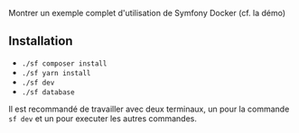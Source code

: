 Montrer un exemple complet d'utilisation de Symfony Docker (cf. la démo)


## Installation
[//]: # (THIS SECTION IS AUTO GENERATED, DO NOT MODIFY)

- `./sf composer install`
- `./sf yarn install`
- `./sf dev`
- `./sf database`


Il est recommandé de travailler avec deux terminaux, un pour la commande `sf dev` et un pour executer les autres commandes. 
